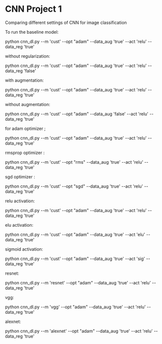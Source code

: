 # CNN Project 1
Comparing different settings of CNN for image classification

To run the baseline model:

python cnn_dl.py --m 'cust' --opt "adam" --data_aug 'true' --act 'relu' --data_reg 'true'

without regularization:

python cnn_dl.py --m 'cust' --opt "adam" --data_aug 'true' --act 'relu' --data_reg 'false'

with augmentation:

python cnn_dl.py --m 'cust' --opt "adam" --data_aug 'true' --act 'relu' --data_reg 'true'

without augmentation:

python cnn_dl.py --m 'cust' --opt "adam" --data_aug 'false' --act 'relu' --data_reg 'true'

for adam optimizer ;

python cnn_dl.py --m 'cust' --opt "adam" --data_aug 'true' --act 'relu' --data_reg 'true'

rmsprop optimizer :

python cnn_dl.py --m 'cust' --opt "rms" --data_aug 'true' --act 'relu' --data_reg 'true'

sgd optimizer :

python cnn_dl.py --m 'cust' --opt "sgd" --data_aug 'true' --act 'relu' --data_reg 'true'

relu activation:

python cnn_dl.py --m 'cust' --opt "adam" --data_aug 'true' --act 'relu' --data_reg 'true'

elu activation:

python cnn_dl.py --m 'cust' --opt "adam" --data_aug 'true' --act 'elu' --data_reg 'true'

sigmoid activation:

python cnn_dl.py --m 'cust' --opt "adam" --data_aug 'true' --act 'sig' --data_reg 'true'

resnet:

python cnn_dl.py --m 'resnet' --opt "adam" --data_aug 'true' --act 'relu' --data_reg 'true'

vgg:

python cnn_dl.py --m 'vgg' --opt "adam" --data_aug 'true' --act 'relu' --data_reg 'true'

alexnet:

python cnn_dl.py --m 'alexnet' --opt "adam" --data_aug 'true' --act 'relu' --data_reg 'true'



